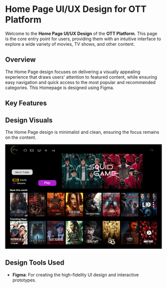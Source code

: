 # Home Page UI/UX Design for OTT Platform

Welcome to the **Home Page UI/UX Design** of the **OTT Platform**. This page is the core entry point for users, providing them with an intuitive interface to explore a wide variety of movies, TV shows, and other content.

## Overview
The Home Page design focuses on delivering a visually appealing experience that draws users' attention to featured content, while ensuring easy navigation and quick access to the most popular and recommended categories. This Homepage is designed using Figma.
## Key Features

## Design Visuals

The Home Page design is minimalist and clean, ensuring the focus remains on the content. 

![Home Page Design](UIUX-OTT.png)

## Design Tools Used
- **Figma**: For creating the high-fidelity UI design and interactive prototypes.


